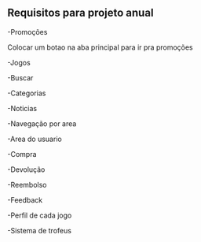 ## Requisitos para projeto anual

-Promoções </p> 
    Colocar um botao na aba principal para ir pra promoções</p>
-Jogos</p>
-Buscar</p>
-Categorias</p>
-Noticias</p>
-Navegação por area</p>
-Area do usuario</p>
-Compra</p>
-Devolução</p>
-Reembolso</p>
-Feedback</p>
-Perfil de cada jogo</p>
-Sistema de trofeus</p>
